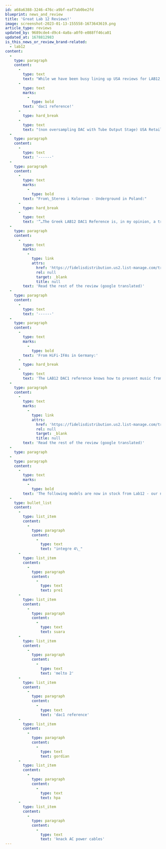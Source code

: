 ```yaml
---
id: a68a6388-3246-476c-a9bf-eaf7ab0be2fd
blueprint: news_and_review
title: 'Great Lab 12 Reviews!'
image: screenshot-2023-01-13-155558-1673643619.png
article_type: reviews
updated_by: 9689cde4-d9c4-4a0a-a0f0-e088ff46ca01
updated_at: 1678812983
is_this_news_or_review_brand-related:
  - lab12
content:
  -
    type: paragraph
    content:
      -
        type: text
        text: "While we have been busy lining up USA reviews for LAB12, the European press also been very busy recently publishing two new excellent reviews on Lab12's\_"
      -
        type: text
        marks:
          -
            type: bold
        text: 'dac1 reference!'
      -
        type: hard_break
      -
        type: text
        text: "(non oversampling DAC with Tube Output Stage) USA Retail is $3290.\_Now less expensive than a famous competitor."
  -
    type: paragraph
    content:
      -
        type: text
        text: '------'
  -
    type: paragraph
    content:
      -
        type: text
        marks:
          -
            type: bold
        text: "From\_Stereo i Kolorowo - Underground in Poland:"
      -
        type: hard_break
      -
        type: text
        text: '“…The Greek LAB12 DAC1 Reference is, in my opinion, a true reference digital-to-analog converter. It plays very passionately and vividly, expresses the colors beautifully and is perfectly selective. It is a thoroughly analog sound, warm, smooth and friendly... Nevertheless, it is not a device intended for every audiophile, but rather for a thoroughbred music lover. One who is looking for music in sound, not sound in music. In other words, for the aware listener who knows “where is the honey and where are the bees… The LAB12 DAC1 Reference is an "old-school DAC" - sensational musical, and therefore completely reference."'
  -
    type: paragraph
    content:
      -
        type: text
        marks:
          -
            type: link
            attrs:
              href: 'https://fidelisdistribution.us2.list-manage.com/track/click?u=719902bf9b779515dc7755e7e&id=a561c84481&e=cc5be74ec6'
              rel: null
              target: _blank
              title: null
        text: 'Read the rest of the review (google translated)'
  -
    type: paragraph
    content:
      -
        type: text
        text: '------'
  -
    type: paragraph
    content:
      -
        type: text
        marks:
          -
            type: bold
        text: 'From HiFi-IFAs in Germany:'
      -
        type: hard_break
      -
        type: text
        text: 'The LAB12 DAC1 reference knows how to present music from a single source. Its great strength is the homogeneity of what it sorts and places vividly on the loudspeaker stage. It reveals all the details and subtleties that are in the recording without dissecting any connecting virtues on the altar of digital technology. The voices are impressive, and it not only puts them in the right place in an appropriate size, but also emphasizes their individuality. For most digital listeners, the limitation to 24bit and 192kHz is likely to be a minor issue, especially since the renouncement of up sampling is enough for musical enjoyment. The LAB12 DAC1 presents itself for 3,000 euros as a gallant Greek who takes the music by his hand and always lets it be itself.'
  -
    type: paragraph
    content:
      -
        type: text
        marks:
          -
            type: link
            attrs:
              href: 'https://fidelisdistribution.us2.list-manage.com/track/click?u=719902bf9b779515dc7755e7e&id=94dc8d387b&e=cc5be74ec6'
              rel: null
              target: _blank
              title: null
        text: 'Read the rest of the review (google translated)'
  -
    type: paragraph
  -
    type: paragraph
    content:
      -
        type: text
        marks:
          -
            type: bold
        text: 'The following models are now in stock from Lab12 - our new distribution tube electronics line:'
  -
    type: bullet_list
    content:
      -
        type: list_item
        content:
          -
            type: paragraph
            content:
              -
                type: text
                text: "integre 4\_"
      -
        type: list_item
        content:
          -
            type: paragraph
            content:
              -
                type: text
                text: pre1
      -
        type: list_item
        content:
          -
            type: paragraph
            content:
              -
                type: text
                text: suara
      -
        type: list_item
        content:
          -
            type: paragraph
            content:
              -
                type: text
                text: 'melto 2'
      -
        type: list_item
        content:
          -
            type: paragraph
            content:
              -
                type: text
                text: 'dac1 reference'
      -
        type: list_item
        content:
          -
            type: paragraph
            content:
              -
                type: text
                text: gordian
      -
        type: list_item
        content:
          -
            type: paragraph
            content:
              -
                type: text
                text: hpa
      -
        type: list_item
        content:
          -
            type: paragraph
            content:
              -
                type: text
                text: 'knack AC power cables'
---
```


